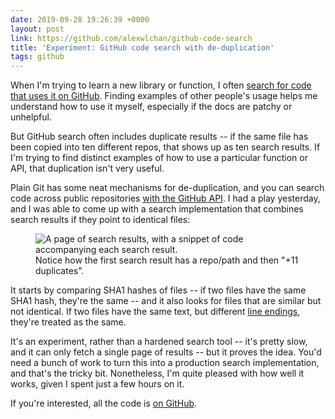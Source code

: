 ```yaml
---
date: 2019-09-28 19:26:39 +0000
layout: post
link: https://github.com/alexwlchan/github-code-search
title: 'Experiment: GitHub code search with de-duplication'
tags: github
---
```


When I'm trying to learn a new library or function, I often [search for code that uses it on GitHub](https://help.github.com/en/articles/searching-code).
Finding examples of other people's usage helps me understand how to use it myself, especially if the docs are patchy or unhelpful.

But GitHub search often includes duplicate results -- if the same file has been copied into ten different repos, that shows up as ten search results.
If I'm trying to find distinct examples of how to use a particular function or API, that duplication isn't very useful.

Plain Git has some neat mechanisms for de-duplication, and you can search code across public repositories [with the GitHub API](https://developer.github.com/v3/search/#search-code).
I had a play yesterday, and I was able to come up with a search implementation that combines search results if they point to identical files:

<figure>
  <img src="/images/2019/github_code_search.png" alt="A page of search results, with a snippet of code accompanying each search result."/>
  <figcaption>
    Notice how the first search result has a repo/path and then "+11 duplicates".
  </figcaption>
</figure>

It starts by comparing SHA1 hashes of files -- if two files have the same SHA1 hash, they're the same -- and it also looks for files that are similar but not identical.
If two files have the same text, but different [line endings](https://en.wikipedia.org/wiki/Newline), they're treated as the same.

It's an experiment, rather than a hardened search tool -- it's pretty slow, and it can only fetch a single page of results -- but it proves the idea.
You'd need a bunch of work to turn this into a production search implementation, and that's the tricky bit.
Nonetheless, I'm quite pleased with how well it works, given I spent just a few hours on it.

If you're interested, all the code is [on GitHub](https://github.com/alexwlchan/github-code-search).